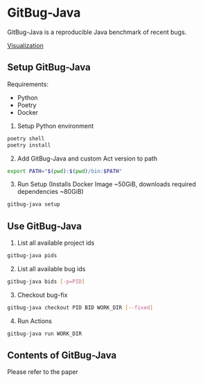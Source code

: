 # GitBug-Java

GitBug-Java is a reproducible Java benchmark of recent bugs.

[Visualization](https://www.nuno.saavedra.pt/gitbugs-java)

## Setup GitBug-Java

Requirements:
- Python
- Poetry
- Docker

1. Setup Python environment
```bash
poetry shell
poetry install
```

2. Add GitBug-Java and custom Act version to path
```bash
export PATH="$(pwd):$(pwd)/bin:$PATH"
```

3. Run Setup (Installs Docker Image ~50GiB, downloads required dependencies ~80GiB)
```bash
gitbug-java setup
```

## Use GitBug-Java

1. List all available project ids
```bash
gitbug-java pids
```

2. List all available bug ids
```bash
gitbug-java bids [-p=PID]
```

3. Checkout bug-fix
```bash
gitbug-java checkout PID BID WORK_DIR [--fixed]
```

4. Run Actions
```bash
gitbug-java run WORK_DIR
```

## Contents of GitBug-Java

Please refer to the paper

